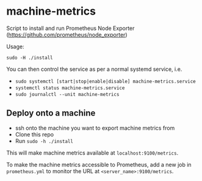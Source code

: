 # machine-metrics
Script to install and run Prometheus Node Exporter (https://github.com/prometheus/node_exporter)

Usage:

```
sudo -H ./install
```

You can then control the service as per a normal systemd service, i.e.

* `sudo systemctl [start|stop|enable|disable] machine-metrics.service`
* `systemctl status machine-metrics.service`
* `sudo journalctl --unit machine-metrics`

## Deploy onto a machine

* ssh onto the machine you want to export machine metrics from
* Clone this repo
* Run `sudo -h ./install`

This will make machine metrics available at `localhost:9100/metrics`.

To make the machine metrics accessible to Prometheus, add a new job in `prometheus.yml` to monitor the URL at `<server_name>:9100/metrics`.
